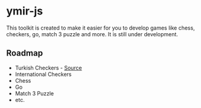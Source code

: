 # ymir-js

This toolkit is created to make it easier for you to develop games like chess, checkers, go, match 3 puzzle and more. It is still under development.

## Roadmap

- Turkish Checkers - [Source](https://github.com/aykutkardas/turkish-checkers)
- International Checkers
- Chess
- Go
- Match 3 Puzzle
- etc.
